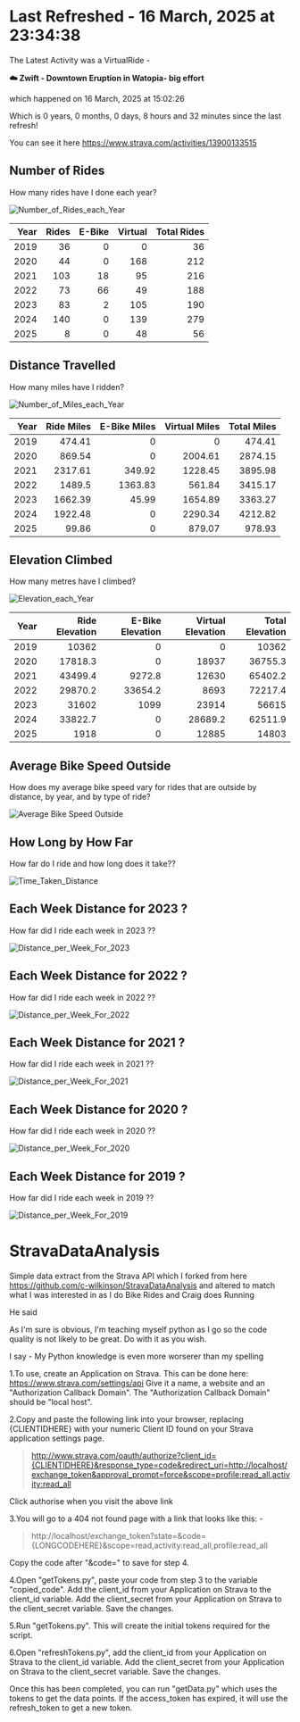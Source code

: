 # Last Refreshed - 16 March, 2025 at 23:34:38
The Latest Activity was a VirtualRide - 

<b>☁️ Zwift - Downtown Eruption in Watopia- big effort</b> 

which happened on 16 March, 2025 at 15:02:26 

Which is 0 years, 0 months, 0 days, 8 hours and 32 minutes since the last refresh! 

You can see it here https://www.strava.com/activities/13900133515 

## Number of Rides
How many rides have I done each year?

![Number_of_Rides_each_Year](Number_of_Rides_each_Year.png?raw=true "Number_of_Rides_each_Year")

|   Year |   Rides |   E-Bike |   Virtual |   Total Rides |
|-------:|--------:|---------:|----------:|--------------:|
|   2019 |      36 |        0 |         0 |            36 |
|   2020 |      44 |        0 |       168 |           212 |
|   2021 |     103 |       18 |        95 |           216 |
|   2022 |      73 |       66 |        49 |           188 |
|   2023 |      83 |        2 |       105 |           190 |
|   2024 |     140 |        0 |       139 |           279 |
|   2025 |       8 |        0 |        48 |            56 |

## Distance Travelled

How many miles have I ridden?

![Number_of_Miles_each_Year](Number_of_Miles_each_Year.png?raw=true "Number_of_Miles_each_Year")

|   Year |   Ride Miles |   E-Bike Miles |   Virtual Miles |   Total Miles |
|-------:|-------------:|---------------:|----------------:|--------------:|
|   2019 |       474.41 |           0    |            0    |        474.41 |
|   2020 |       869.54 |           0    |         2004.61 |       2874.15 |
|   2021 |      2317.61 |         349.92 |         1228.45 |       3895.98 |
|   2022 |      1489.5  |        1363.83 |          561.84 |       3415.17 |
|   2023 |      1662.39 |          45.99 |         1654.89 |       3363.27 |
|   2024 |      1922.48 |           0    |         2290.34 |       4212.82 |
|   2025 |        99.86 |           0    |          879.07 |        978.93 |

## Elevation Climbed

How many metres have I climbed?

![Elevation_each_Year](Elevation_each_Year.png?raw=true "Elevation_each_Year")

|   Year |   Ride Elevation |   E-Bike Elevation |   Virtual Elevation |   Total Elevation |
|-------:|-----------------:|-------------------:|--------------------:|------------------:|
|   2019 |          10362   |                0   |                 0   |           10362   |
|   2020 |          17818.3 |                0   |             18937   |           36755.3 |
|   2021 |          43499.4 |             9272.8 |             12630   |           65402.2 |
|   2022 |          29870.2 |            33654.2 |              8693   |           72217.4 |
|   2023 |          31602   |             1099   |             23914   |           56615   |
|   2024 |          33822.7 |                0   |             28689.2 |           62511.9 |
|   2025 |           1918   |                0   |             12885   |           14803   |

## Average Bike Speed Outside
How does my average bike speed vary for rides that are outside by distance, by year, and by type of ride?

![Average Bike Speed Outside](AverageSpeedOutSide.png?raw=true "Average Bike Speed Outside")

## How Long by How Far
How far do I ride and how long does it take??

![Time_Taken_Distance](Time_Taken_Distance.png?raw=true "Time_Taken_Distance")

## Each Week Distance for 2023 ?
How far did I ride each week in 2023 ??

![Distance_per_Week_For_2023](Distance_per_Week_For_2023.png?raw=true "Distance_per_Week_For_2023")

## Each Week Distance for 2022 ?
How far did I ride each week in 2022 ??

![Distance_per_Week_For_2022](Distance_per_Week_For_2022.png?raw=true "Distance_per_Week_For_2022")

## Each Week Distance for 2021 ?
How far did I ride each week in 2021 ??

![Distance_per_Week_For_2021](Distance_per_Week_For_2021.png?raw=true "Distance_per_Week_For_2021")

## Each Week Distance for 2020 ?
How far did I ride each week in 2020 ??

![Distance_per_Week_For_2020](Distance_per_Week_For_2020.png?raw=true "Distance_per_Week_For_2020")

## Each Week Distance for 2019 ?
How far did I ride each week in 2019 ??

![Distance_per_Week_For_2019](Distance_per_Week_For_2019.png?raw=true "Distance_per_Week_For_2019")

# StravaDataAnalysis
Simple data extract from the Strava API which I forked from here https://github.com/c-wilkinson/StravaDataAnalysis and altered to match what I was interested in as I do Bike Rides and Craig does Running

He said

As I'm sure is obvious, I'm teaching myself python as I go so the code quality is not likely to be great.  Do with it as you wish.

I say - My Python knowledge is even more worserer than my spelling 

1.To use, create an Application on Strava.  This can be done here: https://www.strava.com/settings/api
Give it a name, a website and an "Authorization Callback Domain".  The "Authorization Callback Domain" should be "local host".

2.Copy and paste the following link into your browser, replacing {CLIENTIDHERE} with your numeric Client ID found on your Strava application settings page.
> http://www.strava.com/oauth/authorize?client_id={CLIENTIDHERE}&response_type=code&redirect_uri=http://localhost/exchange_token&approval_prompt=force&scope=profile:read_all,activity:read_all

Click authorise when you visit the above link

3.You will go to a 404 not found page with a link that looks like this: -
> http://localhost/exchange_token?state=&code={LONGCODEHERE}&scope=read,activity:read_all,profile:read_all

Copy the code after "&code=" to save for step 4.

4.Open "getTokens.py", paste your code from step 3 to the variable "copied_code".  Add the client_id from your Application on Strava to the client_id variable.  Add the client_secret from your Application on Strava to the client_secret variable.  Save the changes.

5.Run "getTokens.py".  This will create the initial tokens required for the script.

6.Open "refreshTokens.py", add the client_id from your Application on Strava to the client_id variable.  Add the client_secret from your Application on Strava to the client_secret variable.  Save the changes.

Once this has been completed, you can run "getData.py" which uses the tokens to get the data points.  If the access_token has expired, it will use the refresh_token to get a new token.

